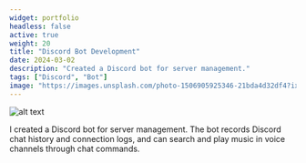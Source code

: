 ```yaml
---
widget: portfolio
headless: false
active: true
weight: 20
title: "Discord Bot Development"
date: 2024-03-02
description: "Created a Discord bot for server management."
tags: ["Discord", "Bot"]
image: "https://images.unsplash.com/photo-1506905925346-21bda4d32df4?ixlib=rb-4.0.3&ixid=M3wxMjA3fDB8MHxwaG90by1wYWdlfHx8fGVufDB8fHx8fA%3D%3D&auto=format&fit=crop&w=1000&q=80"
---
```


![alt text](/images/project2.png)

I created a Discord bot for server management. The bot records Discord chat history and connection logs, and can search and play music in voice channels through chat commands.
